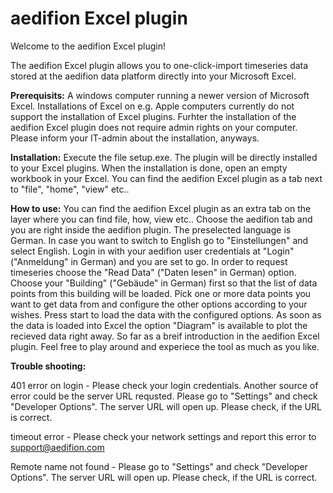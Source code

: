 # aedifion Excel plugin

Welcome to the aedifion Excel plugin!

The aedifion Excel plugin allows you to one-click-import timeseries data stored at the aedifion data platform directly into your Microsoft Excel.

**Prerequisits:** A windows computer running a newer version of Microsoft Excel. Installations of Excel on e.g. Apple computers currently do not support the installation of Excel plugins.
Furhter the installation of the aedifion Excel plugin does not require admin rights on your computer. Please inform your IT-admin about the installation, anyways.

**Installation:** Execute the file setup.exe. The plugin will be directly installed to your Excel plugins. When the installation is done, open an empty workbook in your Excel. You can find the aedifion Excel plugin as a tab next to "file", "home", "view" etc..

**How to use:** You can find the aedifion Excel plugin as an extra tab on the layer where you can find file, how, view etc.. Choose the aedifion tab and you are right inside the aedifion plugin. 
The preselected language is German. In case you want to switch to English go to "Einstellungen" and select English.
Login in with your aedifion user credentials at "Login" ("Anmeldung" in German) and you are set to go. In order to request timeseries choose the "Read Data" ("Daten lesen" in German) option. Choose your "Building" ("Gebäude" in German) first so that the list of data points from this building will be loaded. Pick one or more data points you want to get data from and configure the other options according to your wishes. Press start to load the data with the configured options. As soon as the data is loaded into Excel the option "Diagram" is available to plot the recieved data right away.
So far as a breif introduction in the aedifion Excel plugin. Feel free to play around and experiece the tool as much as you like.

**Trouble shooting:**

401 error on login - Please check your login credentials. Another source of error could be the server URL requsted. Please go to "Settings" and check "Developer Options". The server URL will open up. Please check, if the URL is correct.

timeout error - Please check your network settings and report this error to support@aedifion.com

Remote name not found - Please go to "Settings" and check "Developer Options". The server URL will open up. Please check, if the URL is correct.
